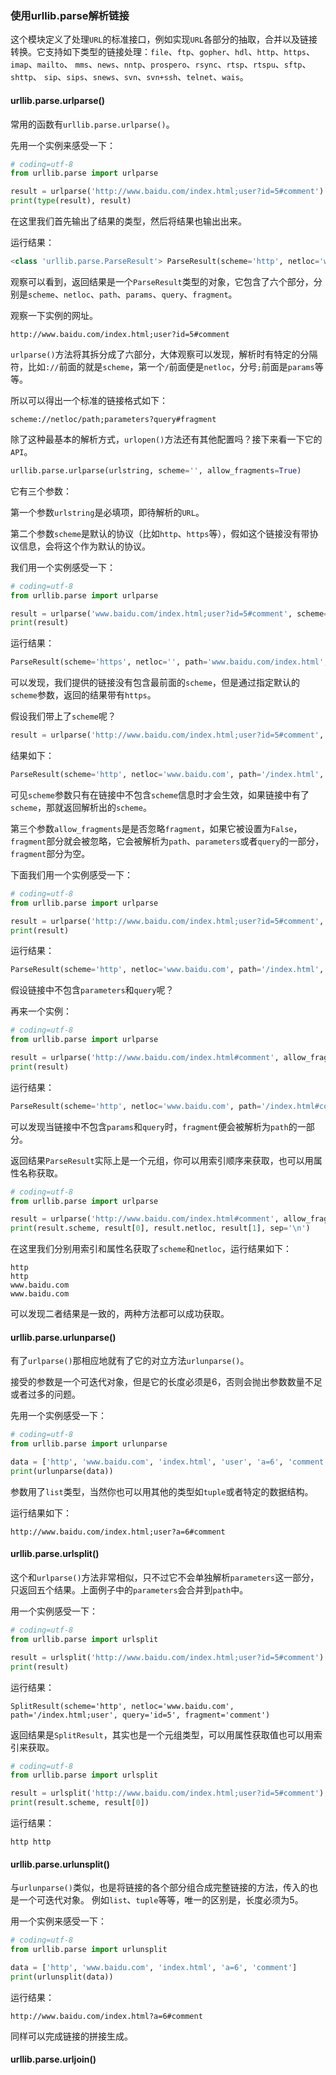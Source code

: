 ### 使用urllib.parse解析链接

这个模块定义了处理`URL`的标准接口，例如实现`URL`各部分的抽取，合并以及链接转换。它支持如下类型的链接处理：`file`、`ftp`、`gopher`、`hdl`、`http`、`https`、`imap`、`mailto`、 `mms`、`news`、`nntp`、`prospero`、`rsync`、`rtsp`、`rtspu`、`sftp`、`shttp`、 `sip`、`sips`、`snews`、`svn`、`svn+ssh`、`telnet`、`wais`。

#### urllib.parse.urlparse()

常用的函数有`urllib.parse.urlparse()`。

先用一个实例来感受一下：

```python
# coding=utf-8
from urllib.parse import urlparse

result = urlparse('http://www.baidu.com/index.html;user?id=5#comment')
print(type(result), result)
```
在这里我们首先输出了结果的类型，然后将结果也输出出来。

运行结果：

```python
<class 'urllib.parse.ParseResult'> ParseResult(scheme='http', netloc='www.baidu.com', path='/index.html', params='user', query='id=5', fragment='comment')

```

观察可以看到，返回结果是一个`ParseResult`类型的对象，它包含了六个部分，分别是`scheme`、`netloc`、`path`、`params`、`query`、`fragment`。

观察一下实例的网址。

```
http://www.baidu.com/index.html;user?id=5#comment
```

`urlparse()`方法将其拆分成了六部分，大体观察可以发现，解析时有特定的分隔符，比如`://`前面的就是`scheme`，第一个`/`前面便是`netloc`，分号`;`前面是`params`等等。

所以可以得出一个标准的链接格式如下：

```
scheme://netloc/path;parameters?query#fragment
```

除了这种最基本的解析方式，`urlopen()`方法还有其他配置吗？接下来看一下它的`API`。

```python
urllib.parse.urlparse(urlstring, scheme='', allow_fragments=True)
```

它有三个参数：

第一个参数`urlstring`是必填项，即待解析的`URL`。

第二个参数`scheme`是默认的协议（比如`http`、`https`等），假如这个链接没有带协议信息，会将这个作为默认的协议。

我们用一个实例感受一下：

```python
# coding=utf-8
from urllib.parse import urlparse

result = urlparse('www.baidu.com/index.html;user?id=5#comment', scheme='https')
print(result)
```

运行结果：

```python
ParseResult(scheme='https', netloc='', path='www.baidu.com/index.html', params='user', query='id=5', fragment='comment')

```
可以发现，我们提供的链接没有包含最前面的`scheme`，但是通过指定默认的`scheme`参数，返回的结果带有`https`。

假设我们带上了`scheme`呢？

```python
result = urlparse('http://www.baidu.com/index.html;user?id=5#comment', scheme='https')

```

结果如下：

```python
ParseResult(scheme='http', netloc='www.baidu.com', path='/index.html', params='user', query='id=5', fragment='comment')

```

可见`scheme`参数只有在链接中不包含`scheme`信息时才会生效，如果链接中有了`scheme`，那就返回解析出的`scheme`。

第三个参数`allow_fragments`是是否忽略`fragment`，如果它被设置为`False`，`fragment`部分就会被忽略，它会被解析为`path`、`parameters`或者`query`的一部分，`fragment`部分为空。

下面我们用一个实例感受一下：

```python
# coding=utf-8
from urllib.parse import urlparse

result = urlparse('http://www.baidu.com/index.html;user?id=5#comment', allow_fragments=False)
print(result)
```

运行结果：

```python
ParseResult(scheme='http', netloc='www.baidu.com', path='/index.html', params='user', query='id=5#comment', fragment='')

```

假设链接中不包含`parameters`和`query`呢？

再来一个实例：

```python
# coding=utf-8
from urllib.parse import urlparse

result = urlparse('http://www.baidu.com/index.html#comment', allow_fragments=False)
print(result)
```

运行结果：

```python
ParseResult(scheme='http', netloc='www.baidu.com', path='/index.html#comment', params='', query='', fragment='')

```

可以发现当链接中不包含`params`和`query`时，`fragment`便会被解析为`path`的一部分。

返回结果`ParseResult`实际上是一个元组，你可以用索引顺序来获取，也可以用属性名称获取。

```python
# coding=utf-8
from urllib.parse import urlparse

result = urlparse('http://www.baidu.com/index.html#comment', allow_fragments=False)
print(result.scheme, result[0], result.netloc, result[1], sep='\n')
```

在这里我们分别用索引和属性名获取了`scheme`和`netloc`，运行结果如下：

```
http
http
www.baidu.com
www.baidu.com
```

可以发现二者结果是一致的，两种方法都可以成功获取。

#### urllib.parse.urlunparse()

有了`urlparse()`那相应地就有了它的对立方法`urlunparse()`。

接受的参数是一个可迭代对象，但是它的长度必须是6，否则会抛出参数数量不足或者过多的问题。

先用一个实例感受一下：

```python
# coding=utf-8
from urllib.parse import urlunparse

data = ['http', 'www.baidu.com', 'index.html', 'user', 'a=6', 'comment']
print(urlunparse(data))

```

参数用了`list`类型，当然你也可以用其他的类型如`tuple`或者特定的数据结构。

运行结果如下：

```
http://www.baidu.com/index.html;user?a=6#comment
```

#### urllib.parse.urlsplit()

这个和`urlparse()`方法非常相似，只不过它不会单独解析`parameters`这一部分，只返回五个结果。上面例子中的`parameters`会合并到`path`中。

用一个实例感受一下：

```python
# coding=utf-8
from urllib.parse import urlsplit

result = urlsplit('http://www.baidu.com/index.html;user?id=5#comment')
print(result)
```
运行结果：

```
SplitResult(scheme='http', netloc='www.baidu.com', path='/index.html;user', query='id=5', fragment='comment')
```

返回结果是`SplitResult`，其实也是一个元组类型，可以用属性获取值也可以用索引来获取。

```python
# coding=utf-8
from urllib.parse import urlsplit

result = urlsplit('http://www.baidu.com/index.html;user?id=5#comment')
print(result.scheme, result[0])
```

运行结果：

```
http http
```

#### urllib.parse.urlunsplit()

与`urlunparse()`类似，也是将链接的各个部分组合成完整链接的方法，传入的也是一个可迭代对象。
例如`list`、`tuple`等等，唯一的区别是，长度必须为5。

用一个实例来感受一下：

```python
# coding=utf-8
from urllib.parse import urlunsplit

data = ['http', 'www.baidu.com', 'index.html', 'a=6', 'comment']
print(urlunsplit(data))

```

运行结果：

```
http://www.baidu.com/index.html?a=6#comment

```

同样可以完成链接的拼接生成。

#### urllib.parse.urljoin()








